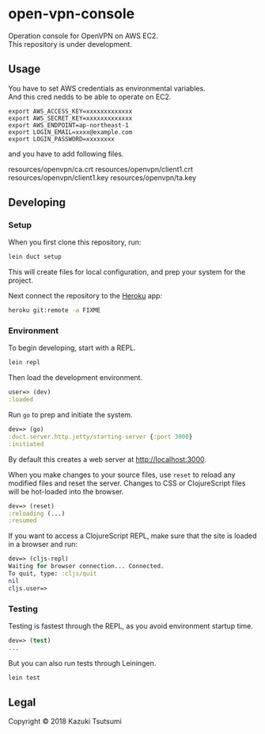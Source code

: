 # open-vpn-console

Operation console for OpenVPN on AWS EC2.  
This repository is under development.

## Usage

You have to set AWS credentials as environmental variables.  
And this cred nedds to be able to operate on EC2.

```
export AWS_ACCESS_KEY=xxxxxxxxxxxxx
export AWS_SECRET_KEY=xxxxxxxxxxxxx
export AWS_ENDPOINT=ap-northeast-1
export LOGIN_EMAIL=xxxx@example.com
export LOGIN_PASSWORD=xxxxxxxx
```

and you have to add following files.

resources/openvpn/ca.crt
resources/openvpn/client1.crt
resources/openvpn/client1.key
resources/openvpn/ta.key

## Developing

### Setup

When you first clone this repository, run:

```sh
lein duct setup
```

This will create files for local configuration, and prep your system
for the project.

Next connect the repository to the [Heroku][] app:

```sh
heroku git:remote -a FIXME
```

[heroku]: https://www.heroku.com/

### Environment

To begin developing, start with a REPL.

```sh
lein repl
```

Then load the development environment.

```clojure
user=> (dev)
:loaded
```

Run `go` to prep and initiate the system.

```clojure
dev=> (go)
:duct.server.http.jetty/starting-server {:port 3000}
:initiated
```

By default this creates a web server at <http://localhost:3000>.

When you make changes to your source files, use `reset` to reload any
modified files and reset the server. Changes to CSS or ClojureScript
files will be hot-loaded into the browser.

```clojure
dev=> (reset)
:reloading (...)
:resumed
```

If you want to access a ClojureScript REPL, make sure that the site is loaded
in a browser and run:

```clojure
dev=> (cljs-repl)
Waiting for browser connection... Connected.
To quit, type: :cljs/quit
nil
cljs.user=>
```

### Testing

Testing is fastest through the REPL, as you avoid environment startup
time.

```clojure
dev=> (test)
...
```

But you can also run tests through Leiningen.

```sh
lein test
```

## Legal

Copyright © 2018 Kazuki Tsutsumi
